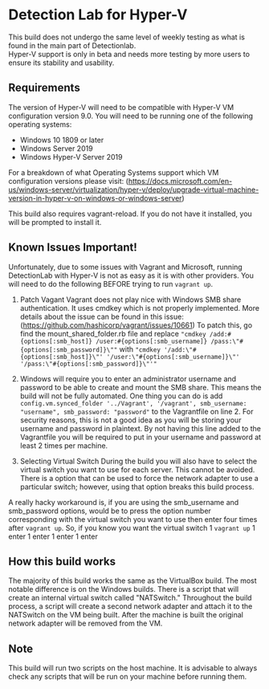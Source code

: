 # Detection Lab for Hyper-V 

This build does not undergo the same level of weekly testing as what is found in the main part of Detectionlab.  
Hyper-V support is only in beta and needs more testing by more users to ensure its stability and usability.  

## Requirements 

The version of Hyper-V will need to be compatible with Hyper-V VM configuration version 9.0. 
You will need to be running one of the following operating systems: 
* Windows 10 1809 or later 
* Windows Server 2019 
* Windows Hyper-V Server 2019 

For a breakdown of what Operating Systems support which VM configuration versions please visit: (https://docs.microsoft.com/en-us/windows-server/virtualization/hyper-v/deploy/upgrade-virtual-machine-version-in-hyper-v-on-windows-or-windows-server)

This build also requires vagrant-reload. If you do not have it installed, you will be prompted to install it.  

## Known Issues Important! 

Unfortunately, due to some issues with Vagrant and Microsoft, running DetectionLab with Hyper-V is not as easy as it is with other providers. You will need to do the following BEFORE trying to run `vagrant up`. 
1) Patch Vagant 
Vagrant does not play nice with Windows SMB share authentication. It uses cmdkey which is not properly implemented. More details about the issue can be found in this issue:(https://github.com/hashicorp/vagrant/issues/10661) 
To patch this, go find the mount_shared_folder.rb file and replace `"cmdkey /add:#{options[:smb_host]} /user:#{options[:smb_username]} /pass:\"#{options[:smb_password]}\""` with `"cmdkey '/add:\"#{options[:smb_host]}\"' '/user:\"#{options[:smb_username]}\"' '/pass:\"#{options[:smb_password]}\"'"` 

2) Windows will require you to enter an administrator username and password to be able to create and mount the SMB share. 
This means the build will not be fully automated. One thing you can do is add `config.vm.synced_folder '../Vagrant', '/vagrant', smb_username: "username", smb_password: "password"` to the Vagrantfile on line 2. For security reasons, this is not a good idea as you will be storing your username and password in plaintext. 
By not having this line added to the Vagrantfile you will be required to put in your username and password at least 2 times per machine.  

3) Selecting Virtual Switch 
During the build you will also have to select the virtual switch you want to use for each server. This cannot be avoided. There is a option that can be used to force the network adapter to use a particular switch; however, using that option breaks this build process.  

A really hacky workaround is, if you are using the smb_username and smb_password options, would be to press the option number corresponding with the virtual switch you want to use then enter four times after `vagrant up`. So, if you know you want the virtual switch 1 `vagrant up` 1 enter 1 enter 1 enter 1 enter 
 
## How this build works 

The majority of this build works the same as the VirtualBox build. The most notable difference is on the Windows builds. There is a script that will create an internal virtual switch called "NATSwitch." Throughout the build process, a script will create a second network adapter and attach it to the NATSwitch on the VM being built. After the machine is built the original network adapter will be removed from the VM.  

## Note 

This build will run two scripts on the host machine. It is advisable to always check any scripts that will be run on your machine before running them. 
